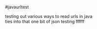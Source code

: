 #javaurltest

testing out various ways to read urls in java  
ties into that one bit of json testing ffffff